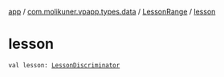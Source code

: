 [app](../../index.md) / [com.molikuner.vpapp.types.data](../index.md) / [LessonRange](index.md) / [lesson](./lesson.md)

# lesson

`val lesson: `[`LessonDiscriminator`](../-lesson-discriminator/index.md)